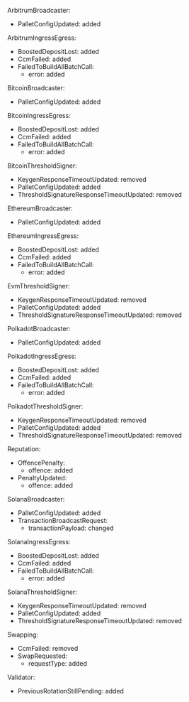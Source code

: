 ArbitrumBroadcaster:
  - PalletConfigUpdated: added

ArbitrumIngressEgress:
  - BoostedDepositLost: added
  - CcmFailed: added
  - FailedToBuildAllBatchCall:
    - error: added

BitcoinBroadcaster:
  - PalletConfigUpdated: added

BitcoinIngressEgress:
  - BoostedDepositLost: added
  - CcmFailed: added
  - FailedToBuildAllBatchCall:
    - error: added

BitcoinThresholdSigner:
  - KeygenResponseTimeoutUpdated: removed
  - PalletConfigUpdated: added
  - ThresholdSignatureResponseTimeoutUpdated: removed

EthereumBroadcaster:
  - PalletConfigUpdated: added

EthereumIngressEgress:
  - BoostedDepositLost: added
  - CcmFailed: added
  - FailedToBuildAllBatchCall:
    - error: added

EvmThresholdSigner:
  - KeygenResponseTimeoutUpdated: removed
  - PalletConfigUpdated: added
  - ThresholdSignatureResponseTimeoutUpdated: removed

PolkadotBroadcaster:
  - PalletConfigUpdated: added

PolkadotIngressEgress:
  - BoostedDepositLost: added
  - CcmFailed: added
  - FailedToBuildAllBatchCall:
    - error: added

PolkadotThresholdSigner:
  - KeygenResponseTimeoutUpdated: removed
  - PalletConfigUpdated: added
  - ThresholdSignatureResponseTimeoutUpdated: removed

Reputation:
  - OffencePenalty:
    - offence: added
  - PenaltyUpdated:
    - offence: added

SolanaBroadcaster:
  - PalletConfigUpdated: added
  - TransactionBroadcastRequest:
    - transactionPayload: changed

SolanaIngressEgress:
  - BoostedDepositLost: added
  - CcmFailed: added
  - FailedToBuildAllBatchCall:
    - error: added

SolanaThresholdSigner:
  - KeygenResponseTimeoutUpdated: removed
  - PalletConfigUpdated: added
  - ThresholdSignatureResponseTimeoutUpdated: removed

Swapping:
  - CcmFailed: removed
  - SwapRequested:
    - requestType: added

Validator:
  - PreviousRotationStillPending: added
